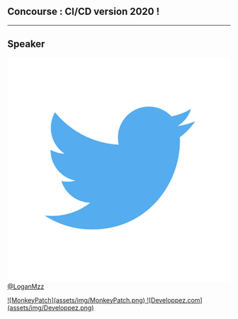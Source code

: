 ## Concourse : CI/CD version 2020 !


---


## Speaker

![Twitter](assets/img/twitter.png)<!-- .element class="logo twitter" --> [@LoganMzz](https://twitter.com/LoganMzz)

<a href="http://www.monkeypatch.io/">
![MonkeyPatch](assets/img/MonkeyPatch.png)<!-- .element class="logo monkeypatch" -->
</a>

<a href="https://www.developpez.com/">
![Developpez.com](assets/img/Developpez.png)<!-- .element class="logo developpez" -->
</a>


